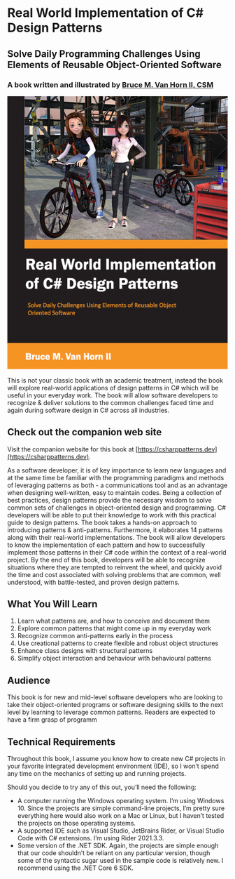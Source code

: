 # Real World Implementation of C# Design Patterns
## Solve Daily Programming Challenges Using Elements of Reusable Object-Oriented Software
### A book written and illustrated by [Bruce M. Van Horn II, CSM](https://www.linkedin.com/in/brucevanhorn2/)

![This is my cover idea.  It is a picture of the two main characters in the book, Kitty and Phoebe, standing in front of their robotic bicycle factory.  It might be different when the book is published.  I hope not though, I really like this design.](cover-idea.png)

This is not your classic book with an academic treatment, instead the book will explore real-world applications of design patterns in C# which will be useful in your everyday work. The book will allow software developers to recognize & deliver solutions to the common challenges faced time and again during software design in C# across all industries.

## Check out the companion web site
Visit the companion website for this book at [https://csharppatterns.dev](https://csharppatterns.dev).

As a software developer, it is of key importance to learn new languages and at the same time be familiar with the programming paradigms and methods of leveraging patterns as both - a communications tool and as an advantage when designing well-written, easy to maintain codes. Being a collection of best practices, design patterns provide the necessary wisdom to solve  common sets of challenges in object-oriented design and programming. C# developers will be able to put their knowledge to work with this practical guide to design patterns. The book takes a hands-on approach to introducing patterns & anti-patterns. Furthermore, it elaborates 14 patterns along with their real-world implementations. The book will allow developers to know the implementation of each pattern and how to successfully implement those patterns in their C# code within the context of a real-world project. By the end of this book, developers will be able to recognize situations where they are tempted to reinvent the wheel, and quickly avoid the time and cost associated with solving problems that are common, well understood, with battle-tested, and proven design patterns.

## What You Will Learn
1.	Learn what patterns are, and how to conceive and document them
2.	Explore common patterns that might come up in my everyday work
3.	Recognize common anti-patterns early in the process
4.	Use creational patterns to create flexible and robust object structures
5.	Enhance class designs with structural patterns
6.	Simplify object interaction and behaviour with behavioural patterns

## Audience
This book is for new and mid-level software developers who are looking to take their object-oriented programs or software designing skills to the next level by learning to leverage common patterns. Readers are expected to have a firm grasp of programm

## Technical Requirements
Throughout this book, I assume you know how to create new C# projects in your favorite integrated development environment (IDE), so I won’t spend any time on the mechanics of setting up and running projects. 

Should you decide to try any of this out, you’ll need the following:
* A computer running the Windows operating system. I’m using Windows 10. Since the projects are simple command-line projects, I’m pretty sure everything here would also work on a Mac or Linux, but I haven’t tested the projects on those operating systems.
* A supported IDE such as Visual Studio, JetBrains Rider, or Visual Studio Code with C# extensions. I’m using Rider 2021.3.3.
* Some version of the .NET SDK. Again, the projects are simple enough that our code shouldn’t be reliant on any particular version, though some of the syntactic sugar used in the sample code is relatively new. I recommend using the .NET Core 6 SDK.

